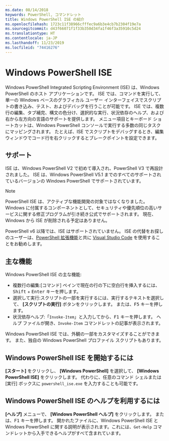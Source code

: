 ```yaml
---
ms.date: 08/14/2018
keywords: PowerShell, コマンドレット
title: Windows PowerShell ISE の紹介
ms.openlocfilehash: 1723c11f38966cfffec9a6b3e4cb7b2304f19e7a
ms.sourcegitcommit: d43f66071f1f33b350d34fa1f46f3a35910c5d24
ms.translationtype: HT
ms.contentlocale: ja-JP
ms.lasthandoff: 11/23/2019
ms.locfileid: "74416276"
---
```

# <a name="the-windows-powershell-ise"></a>Windows PowerShell ISE

Windows PowerShell Integrated Scripting Environment (ISE) は、Windows PowerShell のホスト アプリケーションです。 ISE では、コマンドを実行して、単一の Windows ベースのグラフィカル ユーザー インターフェイスでスクリプトの書き込み、テスト、およびデバッグを行うことが可能です。 ISE では、複数行の編集、タブ補完、構文の色分け、選択的な実行、状況依存のヘルプ、および右から左方向の言語のサポートを提供します。 メニュー項目とキーボード ショートカットは、Windows PowerShell コンソールで実行する多数の同じタスクにマッピングされます。 たとえば、ISE でスクリプトをデバッグするとき、編集ウィンドウでコード行を右クリックするとブレークポイントを設定できます。

## <a name="support"></a>サポート

ISE は、Windows PowerShell V2 で初めて導入され、PowerShell V3 で再設計されました。 ISE は、Windows PowerShell V5.1 までのすべてのサポートされているバージョンの Windows PowerShell でサポートされています。

> [!NOTE]
> PowerShell ISE は、アクティブな機能開発の対象ではなくなりました。 Windows に付属するコンポーネントとして、セキュリティや優先順位の高いサービスに関する修正プログラムが引き続き公式でサポートされます。
> 現在、Windows から ISE が削除される予定はありません。
>
> PowerShell v6 以降では、ISE はサポートされていません。 ISE の代替をお探しのユーザーは、[PowerShell 拡張機能](https://marketplace.visualstudio.com/items?itemName=ms-vscode.PowerShell)と共に [Visual Studio Code](https://code.visualstudio.com/) を使用することをお勧めします。

## <a name="key-features"></a>主な機能

Windows PowerShell ISE の主な機能:

- 複数行の編集:[コマンド] ペインで現在の行の下に空白行を挿入するには、<kbd>Shift</kbd> + <kbd>Enter</kbd> キーを押します。
- 選択して実行:スクリプトの一部を実行するには、実行するテキストを選択して、 **[スクリプトの実行]** ボタンをクリックします。 または、<kbd>F5</kbd> キーを押します。
- 状況依存ヘルプ:「`Invoke-Item`」と入力してから、<kbd>F1</kbd> キーを押します。 ヘルプ ファイルが開き、`Invoke-Item` コマンドレットの記事が表示されます。

Windows PowerShell ISE では、外観の一部をカスタマイズすることができます。 また、独自の Windows PowerShell プロファイル スクリプトもあります。

## <a name="to-start-the-windows-powershell-ise"></a>Windows PowerShell ISE を開始するには

**[スタート]** をクリックし、 **[Windows PowerShell]** を選択して、 **[Windows PowerShell ISE]** をクリックします。
代わりに、任意のコマンド シェルまたは [実行] ボックスに `powershell_ise.exe` を入力することも可能です。

## <a name="to-get-help-in-the-windows-powershell-ise"></a>Windows PowerShell ISE のヘルプを利用するには

**[ヘルプ]** メニューで、 **[Windows PowerShell ヘルプ]** をクリックします。 または、<kbd>F1</kbd> キーを押します。 開かれたファイルに、Windows PowerShell ISE と Windows PowerShell に関する説明が表示されます。これには、`Get-Help` コマンドレットから入手できるヘルプがすべて含まれています。
